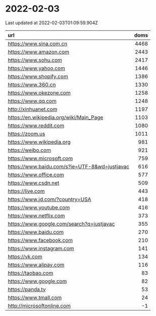 # 2022-02-03

<!-- BEGIN -->
Last updated at 2022-02-03T01:09:59.904Z

url | doms
:- | -:
https://www.sina.com.cn | 4468
https://www.amazon.com | 2443
https://www.sohu.com | 2417
https://www.yahoo.com | 1446
https://www.shopify.com | 1386
https://www.360.cn | 1330
https://www.okezone.com | 1258
https://www.qq.com | 1248
http://xinhuanet.com | 1197
https://en.wikipedia.org/wiki/Main_Page | 1103
https://www.reddit.com | 1080
https://zoom.us | 1011
https://www.wikipedia.org | 981
https://weibo.com | 921
https://www.microsoft.com | 759
https://www.baidu.com/s?ie=UTF-8&wd=justjavac | 616
https://www.office.com | 577
https://www.csdn.net | 509
https://live.com | 443
https://www.jd.com/?country=USA | 418
https://www.youtube.com | 416
https://www.netflix.com | 373
https://www.google.com/search?q=justjavac | 355
https://www.baidu.com | 270
https://www.facebook.com | 210
https://www.instagram.com | 141
https://vk.com | 134
https://www.alipay.com | 116
https://taobao.com | 83
https://www.google.com | 82
https://panda.tv | 53
https://www.tmall.com | 24
http://microsoftonline.com | -1
<!-- END -->
